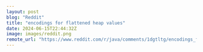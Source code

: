 ```yaml
---
layout: post
blog: "Reddit"
title: "encodings for flattened heap values"
date: 2024-06-15T22:44:32Z
image: images/reddit.png
remote_url: "https://www.reddit.com/r/java/comments/1dgtltg/encodings_for_flattened_heap_values/"
---
```

